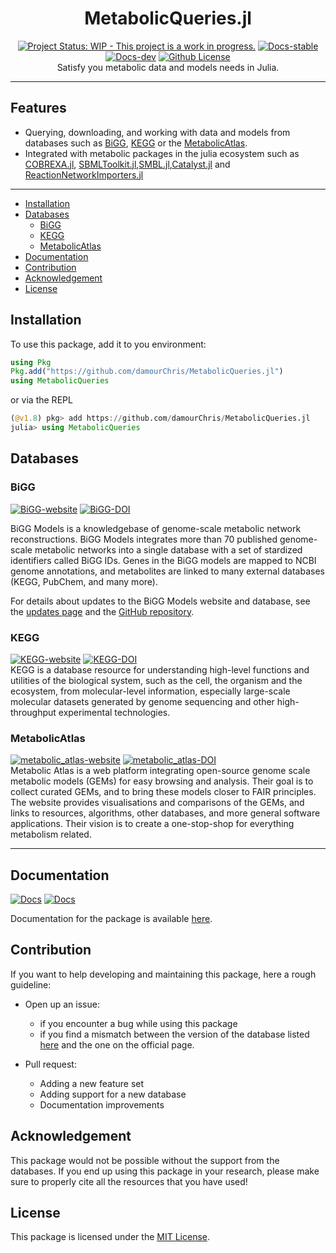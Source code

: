 <div align="center">
    <h1> MetabolicQueries.jl </h1>    
    <div>
        <a href="https://www.repostatus.org/#active"><img src="https://www.repostatus.org/badges/latest/wip.svg" alt="Project Status: WIP - This project is a work in progress."/></a>
        <a href="https://damourchris.github.io/MetabolicQueries.jl/"><img alt="Docs-stable" src="https://img.shields.io/badge/docs-stable-green"/></a>
        <a href="https://damourchris.github.io/MetabolicQueries.jl/dev/"><img alt="Docs-dev" src="https://img.shields.io/badge/docs-dev-green"/></a>
        <a href="https://github.com/damourChris/MetabolicQueries/blob/main/LICENSE"><img alt="Github License" src="https://img.shields.io/github/license/damourChris/MetabolicQueries.jl"/></a>
    </div>
    <div>
    Satisfy you metabolic data and models needs in Julia. 
    </div>

</div>

---

<h2> Features </h2>

- Querying, downloading, and working with data and models from databases such as [BiGG](http://bigg.ucsd.edu/), [KEGG](https://www.kegg.jp/) or the [MetabolicAtlas](https://metabolicatlas.org/).
- Integrated with metabolic packages in the julia ecosystem such as [COBREXA.jl](https://github.com/LCSB-BioCore/COBREXA.jl), [SBMLToolkit.jl](https://docs.sciml.ai/SBMLToolkit/stable/),[SMBL.jl](https://github.com/LCSB-BioCore/SBML.jl),[Catalyst.jl](https://docs.sciml.ai//stable/) and [ReactionNetworkImporters.jl](https://docs.sciml.ai/ReactionNetworkImporters/stable/)

---

- [Installation](#installation)
- [Databases](#databases)
  - [BiGG](#bigg)
  - [KEGG](#kegg)
  - [MetabolicAtlas](#metabolicatlas)
- [Documentation](#documentation)
- [Contribution](#contribution)
- [Acknowledgement](#acknowledgement)
- [License](#license)

## Installation

To use this package, add it to you environment:

```julia
using Pkg
Pkg.add("https://github.com/damourChris/MetabolicQueries.jl")
using MetabolicQueries
```

or via the REPL

```julia
(@v1.8) pkg> add https://github.com/damourChris/MetabolicQueries.jl
julia> using MetabolicQueries
```

## Databases

### BiGG

<div>

<div>
<a href="http://bigg.ucsd.edu/"><img  alt="BiGG-website" src="https://img.shields.io/badge/website-bigg.ucsd.edu-blue"/></a>
<a href="http://dx.doi.org/10.1093/nar/gkv1049"><img alt="BiGG-DOI" src="https://img.shields.io/badge/DOI-10.1093/nar/gkv1049-gree"/></a>
</div>

BiGG Models is a knowledgebase of genome-scale metabolic network reconstructions. BiGG Models integrates more than 70 published genome-scale metabolic networks into a single database with a set of stardized identifiers called BiGG IDs. Genes in the BiGG models are mapped to NCBI genome annotations, and metabolites are linked to many external databases (KEGG, PubChem, and many more).

For details about updates to the BiGG Models website and database, see the [updates page](http://bigg.ucsd.edu/updates) and the [GitHub repository](https://github.com/SBRG/bigg_models/releases).

</div>

### KEGG

<div >
<a href="https://www.kegg.jp"><img alt="KEGG-website" src="https://img.shields.io/badge/website-kegg.jp-blue"/></a>
<a href="https://doi.org/10.1002/0470857897.ch8"><img alt="KEGG-DOI" src="https://img.shields.io/badge/DOI-10.1002/0470857897.ch8-gree"/></a>

</div>

<div> 
<div>
KEGG is a database resource for understanding high-level functions and utilities of the biological system, such as the cell, the organism and the ecosystem, from molecular-level information, especially large-scale molecular datasets generated by genome sequencing and other high-throughput experimental technologies.

</div>
</div>

### MetabolicAtlas

<div >
<a href="https://www.metabolicatlas.org"><img alt="metabolic_atlas-website" src="https://img.shields.io/badge/website-metabolicatlas.org-blue"/></a>
<a href="https://doi.org/10.1093/nar/gkac831"><img alt="metabolic_atlas-DOI" src="https://img.shields.io/badge/DOI-10.1093/nar/gkac831-gree"/>
</a>

</div>
Metabolic Atlas is a web platform integrating open-source genome scale metabolic models (GEMs) for easy browsing and analysis. Their goal is to collect curated GEMs, and to bring these models closer to FAIR principles. The website provides visualisations and comparisons of the GEMs, and links to resources, algorithms, other databases, and more general software applications. Their vision is to create a one-stop-shop for everything metabolism related.

---

## Documentation

<a href="https://damourchris.github.io/MetabolicQueries.jl/"><img alt="Docs" src="https://img.shields.io/badge/docs-stable-green"/></a>
<a href="https://damourchris.github.io/MetabolicQueries.jl/dev/"><img alt="Docs" src="https://img.shields.io/badge/docs-dev-green"/></a>
        
Documentation for the package is available [here](https://damourChris.github.io/MetabolicQueries.jl).

## Contribution

If you want to help developing and maintaining this package, here a rough guideline: 

- Open up an issue:
  - if you encounter a bug while using this package
  - if you find a mismatch between the version of the database listed [here]() and the one on the official page. 

- Pull request: 
  - Adding a new feature set
  - Adding support for a new database
  - Documentation improvements  

## Acknowledgement 

This package would not be possible without the support from the databases. If you end up using this package in your research, please make sure to properly cite all the resources that you have used!

## License

This package is licensed under the [MIT License](https://github.com/damourChris/MetabolicQueries.jl/blob/main/LICENSE).
